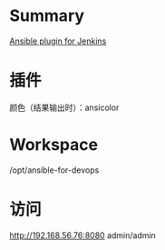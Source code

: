 

# Summary

[Ansible plugin for Jenkins](https://wiki.jenkins-ci.org/display/JENKINS/Ansible+Plugin)


# 插件

颜色（结果输出时）：ansicolor

# Workspace

/opt/ansible-for-devops

# 访问
http://192.168.56.76:8080
admin/admin



